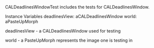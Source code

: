 CALDeadlinesWindowTest includes the tests for CALDeadlinesWindow.

Instance Variables
	deadlinesView:		aCALDeadlinesWindow 
	world:				aPasteUpMorph 

deadlinesView
	- a CALDeadlinesWindow used for testing 

world
	- a PasteUpMorph represents the image one is testing in

